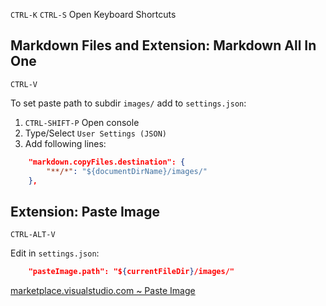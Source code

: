 `CTRL-K` `CTRL-S` Open Keyboard Shortcuts

## Markdown Files and Extension: Markdown All In One

`CTRL-V`

To set paste path to subdir `images/` add to `settings.json`: 
1. `CTRL-SHIFT-P` Open console
1. Type/Select `User Settings (JSON)`
1. Add following lines:
```json
    "markdown.copyFiles.destination": {
        "**/*": "${documentDirName}/images/"
    },
```

## Extension: Paste Image

`CTRL-ALT-V`

Edit in `settings.json`:
```json
    "pasteImage.path": "${currentFileDir}/images/"
```

[marketplace.visualstudio.com ~ Paste Image](https://marketplace.visualstudio.com/items?itemName=mushan.vscode-paste-image)
